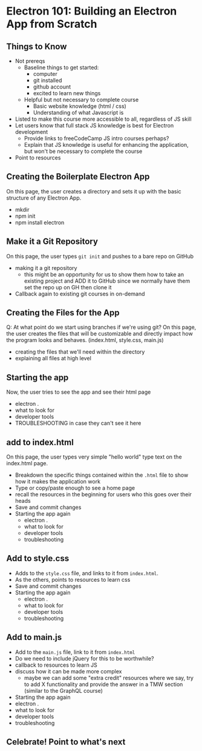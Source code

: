 # Electron 101: Building an Electron App from Scratch

## Things to Know
- Not prereqs
   - Baseline things to get started:
      - computer
      - git installed
      - github account
      - excited to learn new things
   - Helpful but not necessary to complete course
      - Basic website knowledge (html / css)
      - Understanding of what Javascript is
- Listed to make this course more accessible to all, regardless of JS skill
- Let users know that full stack JS knowledge is best for Electron development
    - Provide links to freeCodeCamp JS intro courses perhaps?
    - Explain that JS knowledge is useful for enhancing the application, but won't be necessary to complete the course
- Point to resources

## Creating the Boilerplate Electron App
On this page, the user creates a directory and sets it up with the basic structure of any Electron App.
- mkdir
- npm init
- npm install electron

## Make it a Git Repository
On this page, the user types `git init` and pushes to a bare repo on GitHub
- making it a git repository
  - this might be an opportunity for us to show them how to take an existing project and ADD it to GitHub since we normally have them set the repo up on GH then clone it
- Callback again to existing git courses in on-demand

## Creating the Files for the App
Q: At what point do we start using branches if we're using git?
On this page, the user creates the files that will be customizable and directly impact how the program looks and behaves. (index.html, style.css, main.js)
- creating the files that we'll need within the directory
- explaining all files at high level

## Starting the app
Now, the user tries to see the app and see their html page
- electron .
- what to look for
- developer tools
- TROUBLESHOOTING in case they can't see it here

## add to index.html
On this page, the user types very simple "hello world" type text on the index.html page.
- Breakdown the specific things contained within the `.html` file to show how it makes the application work
- Type or copy/paste enough to see a home page
- recall the resources in the beginning for users who this goes over their heads
- Save and commit changes
- Starting the app again
  - electron .
  - what to look for
  - developer tools
  - troubleshooting

## Add to style.css
- Adds to the `style.css` file, and links to it from `index.html`.
- As the others, points to resources to learn css
- Save and commit changes
- Starting the app again
  - electron .
  - what to look for
  - developer tools
  - troubleshooting

## Add to main.js
- Add to the `main.js` file, link to it from `index.html`
- Do we need to include jQuery for this to be worthwhile?
- callback to resources to learn JS
- discuss how it can be made more complex
   - maybe we can add some "extra credit" resources where we say, try to add X functionality and provide the answer in a TMW section (similar to the GraphQL course)
- Starting the app again
 - electron .
 - what to look for
 - developer tools
 - troubleshooting

## Celebrate! Point to what's next
